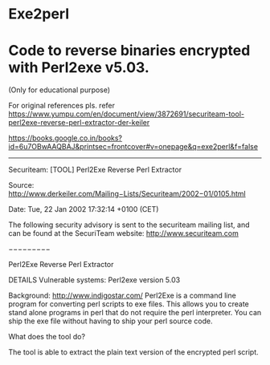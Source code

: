 # Exe2perl 
# Code to reverse binaries encrypted with Perl2exe v5.03. 
  (Only for educational purpose) 

For original references pls. refer
https://www.yumpu.com/en/document/view/3872691/securiteam-tool-perl2exe-reverse-perl-extractor-der-keiler

https://books.google.co.in/books?id=6u7OBwAAQBAJ&printsec=frontcover#v=onepage&q=exe2perl&f=false

------------------------------------------------------------------------------

Securiteam: [TOOL] Perl2Exe Reverse Perl Extractor

Source: http://www.derkeiler.com/Mailing−Lists/Securiteam/2002−01/0105.html

Date: Tue, 22 Jan 2002 17:32:14 +0100 (CET)

The following security advisory is sent to the securiteam mailing list, and can 
be found at the SecuriTeam website: http://www.securiteam.com

−−−−−−−−−

Perl2Exe Reverse Perl Extractor


DETAILS
Vulnerable systems: Perl2exe version 5.03

Background:
<http://www.indigostar.com/> Perl2Exe is a command line program for
converting perl scripts to exe files. This allows you to create stand
alone programs in perl that do not require the perl interpreter. You can
ship the exe file without having to ship your perl source code.

What does the tool do?

The tool is able to extract the plain text version of the encrypted perl script.

